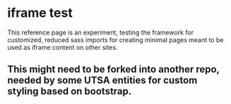# iframe test

This reference page is an experiment, testing the framework for customized, reduced sass imports for creating minimal pages meant to be used as iframe content on other sites.

## This might need to be forked into another repo, needed by some UTSA entities for custom styling based on bootstrap.